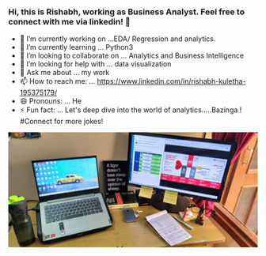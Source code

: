 ### Hi, this is Rishabh, working as Business Analyst. Feel free to connect with me via linkedin! 👋

- 🔭 I’m currently working on ...EDA/ Regression and analytics.
- 🌱 I’m currently learning ... Python3
- 👯 I’m looking to collaborate on ... Analytics and Business Intelligence
- 🤔 I’m looking for help with ... data visualization
- 💬 Ask me about ... my work
- 📫 How to reach me: ... https://www.linkedin.com/in/rishabh-kuletha-195375179/
- 😄 Pronouns: ... He
- ⚡ Fun fact: ... Let's deep dive into the world of analytics.....Bazinga ! #Connect for more jokes!

![alt text](rishabh_Desk_setup_full.jpg)

<!--
**kuletha-rk/kuletha-rk** is a ✨ _special_ ✨ repository because its `README.md` (this file) appears on your GitHub profile.

Here are some ideas to get you started:

- 🔭 I’m currently working on ...
- 🌱 I’m currently learning ...
- 👯 I’m looking to collaborate on ...
- 🤔 I’m looking for help with ...
- 💬 Ask me about ...
- 📫 How to reach me: ...
- 😄 Pronouns: ...
- ⚡ Fun fact: ...
-->
